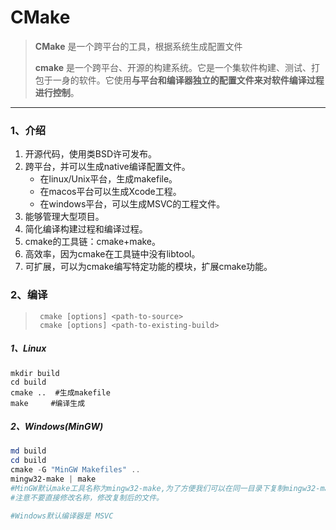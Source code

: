 # CMake

> **CMake** 是一个跨平台的工具，根据系统生成配置文件
>
> **cmake** 是一个跨平台、开源的构建系统。它是一个集软件构建、测试、打包于一身的软件。它使用**与平台和编译器独立的配置文件来对软件编译过程进行控制**。

---

### 1、介绍

1. 开源代码，使用类BSD许可发布。
2. 跨平台，并可以生成native编译配置文件。
   - 在linux/Unix平台，生成makefile。
   - 在macos平台可以生成Xcode工程。
   - 在windows平台，可以生成MSVC的工程文件。
3. 能够管理大型项目。
4. 简化编译构建过程和编译过程。
5. cmake的工具链：cmake+make。
6. 高效率，因为cmake在工具链中没有libtool。
7. 可扩展，可以为cmake编写特定功能的模块，扩展cmake功能。

### 2、编译

> ```ABAP
>  cmake [options] <path-to-source>
>  cmake [options] <path-to-existing-build>
> ```

##### 1、Linux

```shell
mkdir build
cd build
cmake ..  #生成makefile
make     #编译生成
```

##### 2、Windows(MinGW)

```powershell
md build
cd build
cmake -G "MinGW Makefiles" ..
mingw32-make | make  
#MinGW默认make工具名称为mingw32-make,为了方便我们可以在同一目录下复制mingw32-make并改名为make,
#注意不要直接修改名称，修改复制后的文件。

#Windows默认编译器是 MSVC
```


